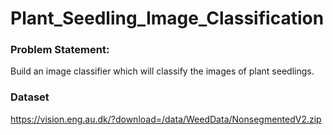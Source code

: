 # Plant_Seedling_Image_Classification

### Problem Statement: 

Build an image classifier which will classify the images of plant seedlings.

### Dataset

https://vision.eng.au.dk/?download=/data/WeedData/NonsegmentedV2.zip